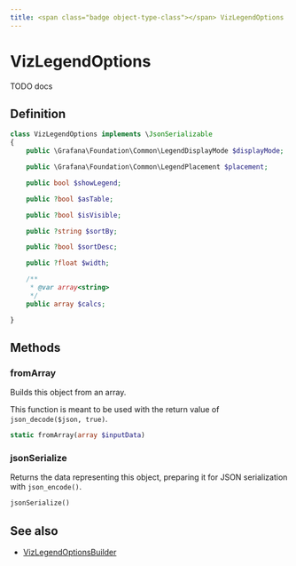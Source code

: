```yaml
---
title: <span class="badge object-type-class"></span> VizLegendOptions
---
```

# <span class="badge object-type-class"></span> VizLegendOptions

TODO docs

## Definition

```php
class VizLegendOptions implements \JsonSerializable
{
    public \Grafana\Foundation\Common\LegendDisplayMode $displayMode;

    public \Grafana\Foundation\Common\LegendPlacement $placement;

    public bool $showLegend;

    public ?bool $asTable;

    public ?bool $isVisible;

    public ?string $sortBy;

    public ?bool $sortDesc;

    public ?float $width;

    /**
     * @var array<string>
     */
    public array $calcs;

}
```
## Methods

### <span class="badge object-method"></span> fromArray

Builds this object from an array.

This function is meant to be used with the return value of `json_decode($json, true)`.

```php
static fromArray(array $inputData)
```

### <span class="badge object-method"></span> jsonSerialize

Returns the data representing this object, preparing it for JSON serialization with `json_encode()`.

```php
jsonSerialize()
```

## See also

 * <span class="badge builder"></span> [VizLegendOptionsBuilder](./builder-VizLegendOptionsBuilder.md)
